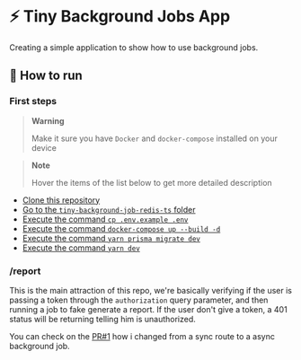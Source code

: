 # ⚡ Tiny Background Jobs App
Creating a simple application to show how to use background jobs.

## 🚀 How to run

### First steps

> **Warning**
> 
> Make it sure you have `Docker` and `docker-compose` installed on your device

> **Note**
> 
> Hover the items of the list below to get more detailed description

- [Clone this repository](# "You can use an external tool or clone directly using the command line using the command \"git clone\"")
- [Go to the `tiny-background-job-redis-ts` folder](# "This can be usually achieved by the command \"cd [path]\" but you can also use your preferred IDE")
- [Execute the command `cp .env.example .env`](# "This will copy the example environment variables to be used as your environment variables")
- [Execute the command `docker-compose up --build -d`](# "Setup the docker-compose environment")
- [Execute the command `yarn prisma migrate dev`](# "Setup the development prisma migrations")
- [Execute the command `yarn dev`](# "Run the project")

### /report
This is the main attraction of this repo, we're basically verifying if the user is passing a token through the `authorization` query parameter, and then running a job to fake generate a report.
If the user don't give a token, a 401 status will be returning telling him is unauthorized.

You can check on the [PR#1](https://github.com/NicolasLopes7/tiny-background-job-redis-ts/pull/1) how i changed from a sync route to a async background job.
